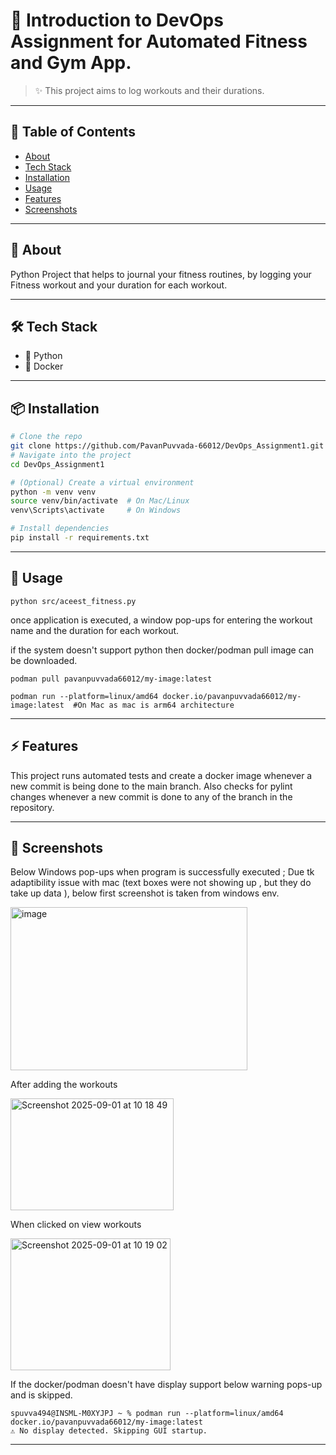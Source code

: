 # 📌 Introduction to DevOps Assignment for Automated Fitness and Gym App.

> ✨ This project aims to log workouts and their durations.

---

## 📖 Table of Contents
- [About](#-about)
- [Tech Stack](#-tech-stack)
- [Installation](#-installation)
- [Usage](#-usage)
- [Features](#-features)
- [Screenshots](#-screenshots)

---
## 📌 About
Python Project that helps to journal your fitness routines, by logging your Fitness workout and your duration for each workout. 

---
## 🛠 Tech Stack
- 🐍 Python  
- 🐳 Docker 
---

## 📦 Installation

```bash
# Clone the repo
git clone https://github.com/PavanPuvvada-66012/DevOps_Assignment1.git
# Navigate into the project
cd DevOps_Assignment1

# (Optional) Create a virtual environment
python -m venv venv
source venv/bin/activate  # On Mac/Linux
venv\Scripts\activate     # On Windows

# Install dependencies
pip install -r requirements.txt

```
---
## 🚀 Usage
```
python src/aceest_fitness.py 
```
once application is executed, a window pop-ups for entering the workout name and the duration for each workout. 


if the system doesn't support python then docker/podman pull image can be downloaded. 

```
podman pull pavanpuvvada66012/my-image:latest

podman run --platform=linux/amd64 docker.io/pavanpuvvada66012/my-image:latest  #On Mac as mac is arm64 architecture
```

---
## ⚡ Features

This project runs automated tests and create a docker image whenever a new commit is being done to the main branch. Also checks for pylint changes whenever a new commit is done to any of the branch in the repository. 

---

## 📸 Screenshots

Below Windows pop-ups when program is successfully executed ; Due tk adaptibility issue with mac (text boxes were not showing up , but they do take up data ), below first screenshot is taken from windows env. 

<img width="379" height="261" alt="image" src="https://github.com/user-attachments/assets/51b156ff-9380-4dbd-b25c-d1c7fadcdfb6" />


After adding the workouts

<img width="261" height="179" alt="Screenshot 2025-09-01 at 10 18 49" src="https://github.com/user-attachments/assets/b7d07203-c53d-4181-ae50-0937bd080186" />



When clicked on view workouts

<img width="256" height="211" alt="Screenshot 2025-09-01 at 10 19 02" src="https://github.com/user-attachments/assets/07b03b9d-81be-4fe2-a729-733facd93706" />



If the docker/podman doesn't have display support below warning pops-up and is skipped. 

```
spuvva494@INSML-M0XYJPJ ~ % podman run --platform=linux/amd64 docker.io/pavanpuvvada66012/my-image:latest
⚠️ No display detected. Skipping GUI startup.
```

---


